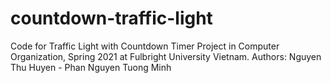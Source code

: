 # countdown-traffic-light
Code for Traffic Light with Countdown Timer Project in Computer Organization, Spring 2021 at Fulbright University Vietnam.
Authors: Nguyen Thu Huyen - Phan Nguyen Tuong Minh
